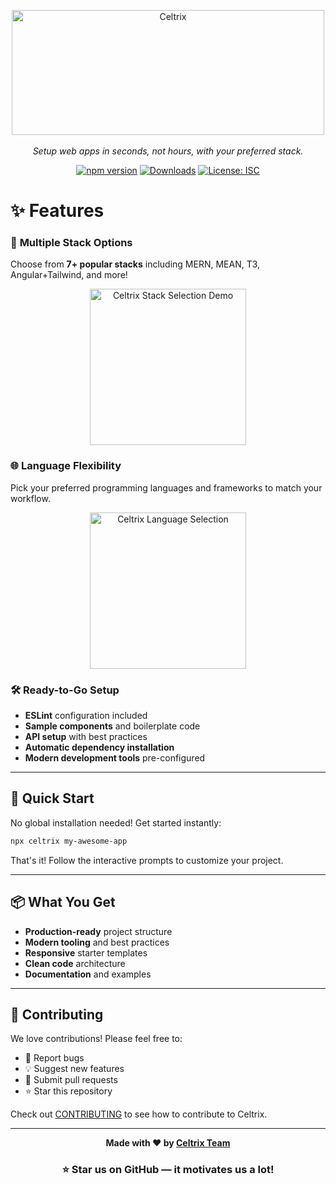 <div style="text-align: center">
  <p align="center">
<img width="500" height="200" alt="Celtrix" src="https://github.com/user-attachments/assets/96981ed5-1788-4262-8d82-6de0afc90dfe" />
    <br><br>
    <i>Setup web apps in seconds, not hours, with your preferred stack.</i>
  </p>
</div>
<div align="center">

  [![npm version](https://img.shields.io/npm/v/celtrix.svg)](https://www.npmjs.com/package/celtrix)
  [![Downloads](https://img.shields.io/npm/dm/celtrix.svg)](https://www.npmjs.com/package/celtrix)
  [![License: ISC](https://img.shields.io/badge/License-ISC-blue.svg)](https://opensource.org/licenses/ISC)
  
</div>

# ✨ Features

### 🎯 **Multiple Stack Options**
Choose from **7+ popular stacks** including MERN, MEAN, T3, Angular+Tailwind, and more!

<div align="center">
  <img width="250" height="250" alt="Celtrix Stack Selection Demo" src="https://github.com/user-attachments/assets/7b6a30be-1e34-443e-a906-8c167230c238" />
</div>

### 🌐 **Language Flexibility**
Pick your preferred programming languages and frameworks to match your workflow.

<div align="center">
  <img width="250" height="250" alt="Celtrix Language Selection" src="https://github.com/user-attachments/assets/3f8c775a-b747-4eb1-a22d-c1f236276934" />
</div>

### 🛠️ **Ready-to-Go Setup**
-  **ESLint** configuration included
-  **Sample components** and boilerplate code
-  **API setup** with best practices
-  **Automatic dependency installation**
-  **Modern development tools** pre-configured

---

## 🚀 Quick Start

No global installation needed! Get started instantly:

```bash
npx celtrix my-awesome-app
```

That's it! Follow the interactive prompts to customize your project.

---

## 📦 What You Get

- **Production-ready** project structure
- **Modern tooling** and best practices
- **Responsive** starter templates
- **Clean code** architecture
- **Documentation** and examples

---

## 🤝 Contributing

We love contributions! Please feel free to:

- 🐛 Report bugs
- 💡 Suggest new features
- 🔧 Submit pull requests
- ⭐ Star this repository

Check out [CONTRIBUTING](https://github.com/celtrix-os/Celtrix/blob/main/CONTRIBUTING.md) to see how to contribute to Celtrix.

---

<div align="center">

<p><strong>Made with ❤️ by <a href="https://github.com/celtrix-os">Celtrix Team</a></strong></p>

<h3>⭐ Star us on GitHub — it motivates us a lot!</h3>

</div>
